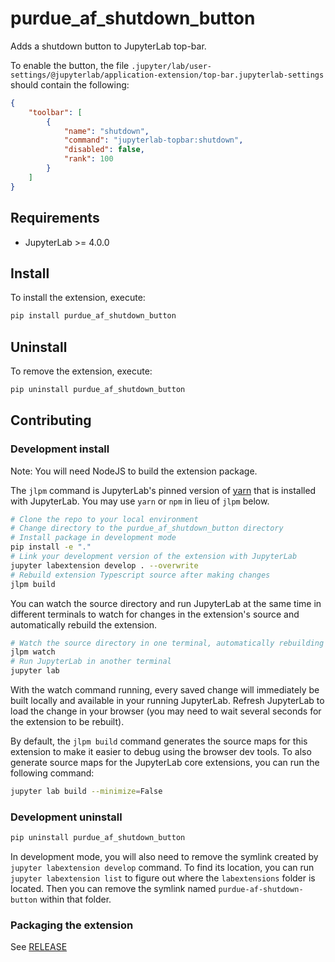 # purdue_af_shutdown_button

Adds a shutdown button to JupyterLab top-bar.

To enable the button, the file `.jupyter/lab/user-settings/@jupyterlab/application-extension/top-bar.jupyterlab-settings` should contain the following:

```json
{
    "toolbar": [
        {
            "name": "shutdown",
            "command": "jupyterlab-topbar:shutdown",
            "disabled": false,
            "rank": 100
        }
    ]
}
```

## Requirements

- JupyterLab >= 4.0.0

## Install

To install the extension, execute:

```bash
pip install purdue_af_shutdown_button
```

## Uninstall

To remove the extension, execute:

```bash
pip uninstall purdue_af_shutdown_button
```

## Contributing

### Development install

Note: You will need NodeJS to build the extension package.

The `jlpm` command is JupyterLab's pinned version of
[yarn](https://yarnpkg.com/) that is installed with JupyterLab. You may use
`yarn` or `npm` in lieu of `jlpm` below.

```bash
# Clone the repo to your local environment
# Change directory to the purdue_af_shutdown_button directory
# Install package in development mode
pip install -e "."
# Link your development version of the extension with JupyterLab
jupyter labextension develop . --overwrite
# Rebuild extension Typescript source after making changes
jlpm build
```

You can watch the source directory and run JupyterLab at the same time in different terminals to watch for changes in the extension's source and automatically rebuild the extension.

```bash
# Watch the source directory in one terminal, automatically rebuilding when needed
jlpm watch
# Run JupyterLab in another terminal
jupyter lab
```

With the watch command running, every saved change will immediately be built locally and available in your running JupyterLab. Refresh JupyterLab to load the change in your browser (you may need to wait several seconds for the extension to be rebuilt).

By default, the `jlpm build` command generates the source maps for this extension to make it easier to debug using the browser dev tools. To also generate source maps for the JupyterLab core extensions, you can run the following command:

```bash
jupyter lab build --minimize=False
```

### Development uninstall

```bash
pip uninstall purdue_af_shutdown_button
```

In development mode, you will also need to remove the symlink created by `jupyter labextension develop`
command. To find its location, you can run `jupyter labextension list` to figure out where the `labextensions`
folder is located. Then you can remove the symlink named `purdue-af-shutdown-button` within that folder.

### Packaging the extension

See [RELEASE](RELEASE.md)
